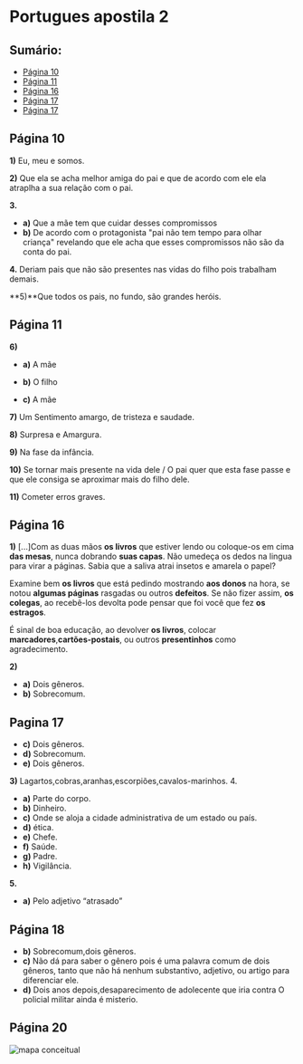 # Portugues apostila 2
## Sumário:
* [Página 10](#página-10)
* [Página 11](#página-11)
* [Página 16](#página-16)
* [Página 17](#página-17)
* [Página 17](#página-20)
## Página 10
**1)** Eu, meu e somos.

**2)** Que ela se acha melhor amiga do pai e que de acordo com ele ela atraplha a sua relação com o pai.

**3.**
 * **a)** Que a mãe tem que cuidar desses compromissos
 * **b)** De acordo com o protagonista "pai não tem tempo para olhar criança" revelando que ele acha que esses compromissos não são da conta do pai.
 
**4.** Deriam pais que não são presentes nas vidas do filho pois trabalham demais.

**5)**Que todos os pais, no fundo, são grandes heróis.


## Página 11
**6)**
  * **a)** A mãe

  * **b)** O filho

  * **c)** A mãe


**7)** Um Sentimento amargo, de tristeza e saudade.

**8)** Surpresa e Amargura.

**9)** Na fase da infância.

**10)** Se tornar mais presente na vida dele / O pai quer que esta fase passe e que ele consiga se aproximar mais do filho dele.

**11)** Cometer erros graves.

## Página 16
**1)** [...]Com as duas mãos **os livros** que estiver lendo ou coloque-os em cima **das mesas**, nunca dobrando **suas capas**. Não umedeça os dedos na lingua para virar a páginas. Sabia que a saliva atrai insetos e amarela o papel? 

Examine bem **os livros** que está pedindo mostrando **aos donos** na hora, se notou **algumas páginas** rasgadas ou outros **defeitos**. Se não fizer assim, **os colegas**, ao recebê-los devolta pode pensar que foi você que fez **os estragos**.

É sinal de boa educação, ao devolver **os livros**, colocar **marcadores**,**cartões-postais**, ou outros **presentinhos** como agradecimento.

**2)**
* **a)** Dois gêneros.
* **b)** Sobrecomum.
## Pagina 17
* **c)** Dois gêneros.
* **d)** Sobrecomum.
* **e)** Dois gêneros.

**3)** Lagartos,cobras,aranhas,escorpiões,cavalos-marinhos.
4.
* **a)** Parte do corpo.
* **b)** Dinheiro.
* **c)** Onde se aloja a cidade administrativa de um estado ou país.
* **d)** ética.
* **e)** Chefe.
* **f)** Saúde.
* **g)** Padre.
* **h)** Vigilância.      

**5.**

* **a)** Pelo adjetivo “atrasado”
## Página 18
* **b)** Sobrecomum,dois gêneros.
* **c)** Não dá para saber o gênero pois é uma palavra comum de dois gêneros, tanto que não há nenhum substantivo, adjetivo, ou artigo para diferenciar ele.
* **d)** Dois anos depois,desaparecimento de adolecente que iria contra O policial militar ainda é misterio.
## Página 20

![mapa conceitual](https://www.mediafire.com/convkey/c33c/yuwevjumbco9dpp7g.jpg)
